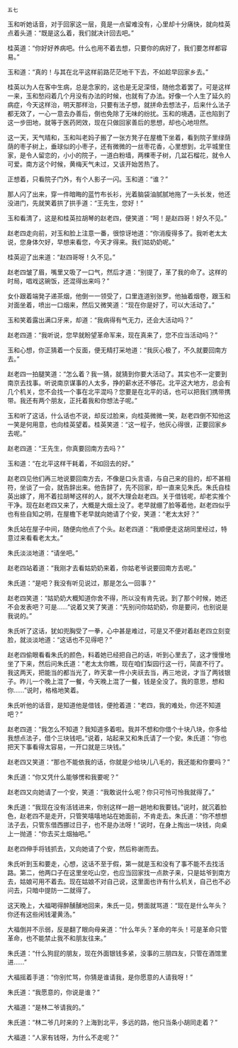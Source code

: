     五七 

   玉和听她话音，对于回家这一层，竟是一点留难没有，心里却十分痛快，就向桂英点着头道：“既是这么着，我们就决计回去吧。”

   桂英道：“你好好养病吧。什么也用不着去想，只要你的病好了，我们要怎样都容易。”

   玉和道：“真的！与其在北平这样前路茫茫地干下去，不如趁早回家乡去。”

   桂英以为人在客中生病，总是念家的，这也是无足深怪，随他念着罢了。可是这样一来，玉和愁闷着几个月没有办法的时候，也就有了办法。好像一个人生了延久的病症，今天这样治，明天那样治，只要有法子想，就拼命去想法子，后来什么法子都无效了，一心一意去办善后，倒也免除了无味的纷扰。玉和的境遇，正也陷到了这一步田地，就等于医药罔效，现在只做回家善后的思想，却也心地坦然。

   这一天，天气晴和，玉和叫老妈子搬了一张方凳子在屋檐下坐着，看到院子里绿荫荫的枣子树上，垂球似的小枣子，还有微微的一丝枣花香，心里想到，北平城里住家，是令人留恋的，小小的院子，一道白粉墙，两棵枣子树，几盆石榴花，就令人可爱。南方这个时候，黄梅天气未过，又该开始苦热了。

   正想着，只看院子门外，有个人影子一闪。玉和道：“谁？”

   那人闪了出来，穿一件暗晦的蓝竹布长衫，光着脑袋油腻腻地拖了一头长发，他还没进门，先就笑着拱了拱手道：“王先生，您好！”

   玉和看清了，这是和桂英拉胡琴的赵老四，便笑道：“呵！是赵四哥！好久不见。”

   赵老四走向前，对玉和脸上注意一番，很惊讶地道：“你消瘦得多了。我听老太太说，您身体欠好，早想来看您，今天才得来。我们姑奶奶呢。”

   桂英迎了出来道：“赵四哥呀！久不见。”

   赵老四皱了眉，嘴里又吸了一口气，然后才道：“别提了，革了我的命了。这样的时局，唱戏这碗饭，还混得出来吗？”

   女仆跟着端発子递茶烟，他倒一一领受了，口里连道别张罗。他抽着烟卷，跟玉和对面坐着，喷出一口烟来，然后又微笑道：“现在你是好了，可以大活动了。”

   玉和笑着露出满口牙来，却道：“我病得有气无力，还会大活动吗？”

   赵老四道：“我听说，您早就盼望革命军来，现在真来了，您不应当活动吗？”

   玉和心想，你正猜着一个反面，便无精打采地道：“我灰心极了，不久就要回南方去。”

   赵老四一拍腿笑道：“怎么着？我一猜，就猜到你要大活动了。其实也不一定要到南京去找事。听说南京谋事的人太多，挣的薪水还不够花。北平这大地方，总会有几个机关，您不会找一个事在北平混吗？您要是在北平的话，也可以把我们携带携带。我还有两个朋友，正托着我和你想法子呢。”

   玉和听了这话，什么话也不说，却反过脸来，向桂英微微一笑，赵老四倒不知他这一笑是何用意，也向桂英望着。桂英笑道：“这一程子，他灰心得很，正要回家乡去呢。”

   赵老四道：“王先生，你真要回南方去吗？”

   玉和道：“在北平这样干耗着，不如回去的好。”

   赵老四见他们再三地说要回南方去，不像是口头言语，与自己来的目的，却不甚相符，坐谈了一会，就告辞出来。他告辞了，先不回家，却一直来见朱氏。朱氏自桂英出嫁了，用不着拉胡琴这样的人，就不大理会赵老四。关于借钱呢，却老实推个干净。现在赵老四又来了，大概是大烟土没了。老早就绷了脸等着他，赵老四似乎也有些自知之明，在屋檐下老早就向她请了个安，笑道：“老太太好？”

   朱氏站在屋子中间，随便向他点了个头。赵老四道：“我顺便走这胡同里经过，特意过来看看老太太。”

   朱氏淡淡地道：“请坐吧。”

   赵老四站着道：“我刚才去看姑奶奶来着，你姑老爷说要回南方去呢。”

   朱氏道：“是吧？我没有听见说过，那是怎么一回事？”

   赵老四笑道：“姑奶奶大概知道你舍不得，所以没有肯先说。到了那个时候，她还不会发表吧？可是……”说着又笑了笑道：“先别问你姑奶奶，你是要问，也别说是我说的。”

   朱氏听了这话，犹如兜胸受了一拳，心中甚是难过，可是又不便对着赵老四立刻变脸，就淡淡地道：“这话也不见得吧？”

   赵老四偷眼看看朱氏的颜色，料着她已经把自己的话，听到心里去了，这才慢慢地坐了下来，然后问朱氏道：“老太太你瞧，现在咱们梨园行这一行，简直不行了。我这两天，把能当的都当光了，昨天拿一件小夹祆去当，再三地说，才当了两钱银子。昨儿一个晚上混了一餐，今天晚上混了一餐，钱是全没了。我的意思，想和你……”说时，格格地笑着。

   朱氏听他的话音，是知道他是借钱，便抢着道：“老四，我的难处，你还不知道吧？”

   赵老四道：“我怎么不知道？我知道多着啦。我并不想和你借个十块八块，你多给我想点法子，借个三块钱吧。”说着，站起来又和朱氏请了一个安。朱氏道：“你也把天下事看得太容易，一开口就是三块钱。”

   赵老四又笑道：“那也不能依我的话，你就是少给块儿八毛的，我还能和你要吗？”

   朱氏道：“你又凭什么能够愣和我要呢？”

   赵老四又向她请了一个安，笑道：“我敢说什么呢？你只可怜可怜我就得了。”

   朱氏道：“我现在没有活钱进来，你别这样一趟一趟地和我要钱。”说时，就沉着脸色，赵老四不是走开，只管笑嘻嘻地站在她面前，不肯走去。朱氏道：“你不想想法子去，只管东借西挪过日子，也不是办法呀！”说时，在身上掏出一块钱，向桌上一抛道：“你去买土烟抽吧。”

   赵老四伸手将钱抓去，又向她请了个安，然后称谢而去。

   朱氏听到玉和要走，心想，这话不至于假，第一就是玉和没有了事不能不去找活路。第二，他两口子在这里坐吃山空，也应当回家找一点款子来，只是姑爷到南方去，姑娘可用不着去。现在姑娘不对自己说，这里面也许有什么机关，自己也不必问去，只暗中提防一二就得了。

   这天晚上，大福喝得醉醺醺地回来，朱氏一见，劈面就骂道：“现在是什么年头？你还有这些闲钱灌黄汤。”

   大福倒并不示弱，反是翻了眼向母亲道：“什么年头？革命的年头！可是革命只管革命，也不能禁止我不和朋友往来。”

   朱氏道：“什么狗屁的朋友，现在外面银钱多紧，没事的三朋四友，只管在酒馆里进……”

   大福摇着手道：“你别忙骂，你猜是谁请我，是你愿意的人请我呀！”

   朱氏道：“我愿意的，你说是谁？”

   大福道：“是林二爷请我的。”

   朱氏道：“林二爷几时来的？上海到北平，多远的路，他只当条小胡同走着？”

   大福道：“人家有钱呀，为什么不走呢？”

